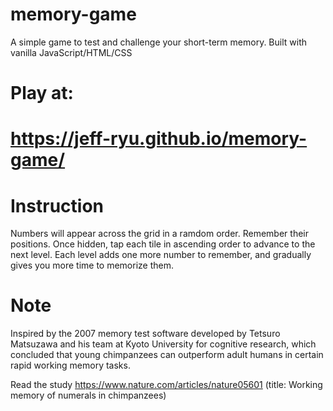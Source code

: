 # memory-game
A simple game to test and challenge your short-term memory. Built with vanilla JavaScript/HTML/CSS

# Play at:
# https://jeff-ryu.github.io/memory-game/

# Instruction
Numbers will appear across the grid in a ramdom order. Remember their positions. Once hidden, tap each tile in ascending order to advance to the next level. Each level adds one more number to remember, and gradually gives you more time to memorize them.

# Note
Inspired by the 2007 memory test software developed by Tetsuro Matsuzawa and his team at Kyoto University for cognitive research, which concluded that young chimpanzees can outperform adult humans in certain rapid working memory tasks.

Read the study
https://www.nature.com/articles/nature05601
(title: Working memory of numerals in chimpanzees)
